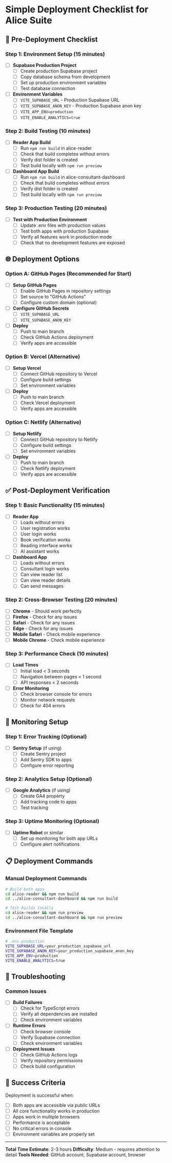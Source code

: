 # Simple Deployment Checklist for Alice Suite

## 🚀 **Pre-Deployment Checklist**

### **Step 1: Environment Setup (15 minutes)**
- [ ] **Supabase Production Project**
  - [ ] Create production Supabase project
  - [ ] Copy database schema from development
  - [ ] Set up production environment variables
  - [ ] Test database connection

- [ ] **Environment Variables**
  - [ ] `VITE_SUPABASE_URL` - Production Supabase URL
  - [ ] `VITE_SUPABASE_ANON_KEY` - Production Supabase anon key
  - [ ] `VITE_APP_ENV=production`
  - [ ] `VITE_ENABLE_ANALYTICS=true`

### **Step 2: Build Testing (10 minutes)**
- [ ] **Reader App Build**
  - [ ] Run `npm run build` in alice-reader
  - [ ] Check that build completes without errors
  - [ ] Verify dist folder is created
  - [ ] Test build locally with `npm run preview`

- [ ] **Dashboard App Build**
  - [ ] Run `npm run build` in alice-consultant-dashboard
  - [ ] Check that build completes without errors
  - [ ] Verify dist folder is created
  - [ ] Test build locally with `npm run preview`

### **Step 3: Production Testing (20 minutes)**
- [ ] **Test with Production Environment**
  - [ ] Update .env files with production values
  - [ ] Test both apps with production Supabase
  - [ ] Verify all features work in production mode
  - [ ] Check that no development features are exposed

## 🌐 **Deployment Options**

### **Option A: GitHub Pages (Recommended for Start)**
- [ ] **Setup GitHub Pages**
  - [ ] Enable GitHub Pages in repository settings
  - [ ] Set source to "GitHub Actions"
  - [ ] Configure custom domain (optional)

- [ ] **Configure GitHub Secrets**
  - [ ] `VITE_SUPABASE_URL`
  - [ ] `VITE_SUPABASE_ANON_KEY`

- [ ] **Deploy**
  - [ ] Push to main branch
  - [ ] Check GitHub Actions deployment
  - [ ] Verify apps are accessible

### **Option B: Vercel (Alternative)**
- [ ] **Setup Vercel**
  - [ ] Connect GitHub repository to Vercel
  - [ ] Configure build settings
  - [ ] Set environment variables

- [ ] **Deploy**
  - [ ] Push to main branch
  - [ ] Check Vercel deployment
  - [ ] Verify apps are accessible

### **Option C: Netlify (Alternative)**
- [ ] **Setup Netlify**
  - [ ] Connect GitHub repository to Netlify
  - [ ] Configure build settings
  - [ ] Set environment variables

- [ ] **Deploy**
  - [ ] Push to main branch
  - [ ] Check Netlify deployment
  - [ ] Verify apps are accessible

## ✅ **Post-Deployment Verification**

### **Step 1: Basic Functionality (15 minutes)**
- [ ] **Reader App**
  - [ ] Loads without errors
  - [ ] User registration works
  - [ ] User login works
  - [ ] Book verification works
  - [ ] Reading interface works
  - [ ] AI assistant works

- [ ] **Dashboard App**
  - [ ] Loads without errors
  - [ ] Consultant login works
  - [ ] Can view reader list
  - [ ] Can view reader details
  - [ ] Can send messages

### **Step 2: Cross-Browser Testing (20 minutes)**
- [ ] **Chrome** - Should work perfectly
- [ ] **Firefox** - Check for any issues
- [ ] **Safari** - Check for any issues
- [ ] **Edge** - Check for any issues
- [ ] **Mobile Safari** - Check mobile experience
- [ ] **Mobile Chrome** - Check mobile experience

### **Step 3: Performance Check (10 minutes)**
- [ ] **Load Times**
  - [ ] Initial load < 3 seconds
  - [ ] Navigation between pages < 1 second
  - [ ] API responses < 2 seconds

- [ ] **Error Monitoring**
  - [ ] Check browser console for errors
  - [ ] Monitor network requests
  - [ ] Check for 404 errors

## 🔧 **Monitoring Setup**

### **Step 1: Error Tracking (Optional)**
- [ ] **Sentry Setup** (if using)
  - [ ] Create Sentry project
  - [ ] Add Sentry SDK to apps
  - [ ] Configure error reporting

### **Step 2: Analytics Setup (Optional)**
- [ ] **Google Analytics** (if using)
  - [ ] Create GA4 property
  - [ ] Add tracking code to apps
  - [ ] Test tracking

### **Step 3: Uptime Monitoring (Optional)**
- [ ] **Uptime Robot** or similar
  - [ ] Set up monitoring for both app URLs
  - [ ] Configure alert notifications

## 📋 **Deployment Commands**

### **Manual Deployment Commands**
```bash
# Build both apps
cd alice-reader && npm run build
cd ../alice-consultant-dashboard && npm run build

# Test builds locally
cd alice-reader && npm run preview
cd ../alice-consultant-dashboard && npm run preview
```

### **Environment File Template**
```bash
# .env.production
VITE_SUPABASE_URL=your_production_supabase_url
VITE_SUPABASE_ANON_KEY=your_production_supabase_anon_key
VITE_APP_ENV=production
VITE_ENABLE_ANALYTICS=true
```

## 🚨 **Troubleshooting**

### **Common Issues**
- [ ] **Build Failures**
  - [ ] Check for TypeScript errors
  - [ ] Verify all dependencies are installed
  - [ ] Check environment variables

- [ ] **Runtime Errors**
  - [ ] Check browser console
  - [ ] Verify Supabase connection
  - [ ] Check environment variables

- [ ] **Deployment Issues**
  - [ ] Check GitHub Actions logs
  - [ ] Verify repository permissions
  - [ ] Check build configuration

## 🎯 **Success Criteria**

Deployment is successful when:
- [ ] Both apps are accessible via public URLs
- [ ] All core functionality works in production
- [ ] Apps work in multiple browsers
- [ ] Performance is acceptable
- [ ] No critical errors in console
- [ ] Environment variables are properly set

---

**Total Time Estimate**: 2-3 hours
**Difficulty**: Medium - requires attention to detail
**Tools Needed**: GitHub account, Supabase account, browser
